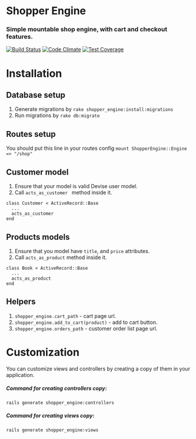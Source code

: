 # Shopper Engine
### Simple mountable shop engine, with cart and checkout features.
[![Build Status](https://travis-ci.org/RoM4iK/shopper-engine.svg?branch=master)](https://travis-ci.org/RoM4iK/shopper-engine)
[![Code Climate](https://codeclimate.com/github/RoM4iK/shopper-engine/badges/gpa.svg)](https://codeclimate.com/github/RoM4iK/shopper-engine)
[![Test Coverage](https://codeclimate.com/github/RoM4iK/shopper-engine/badges/coverage.svg)](https://codeclimate.com/github/RoM4iK/shopper-engine/coverage)
# Installation

## Database setup
1. Generate migrations by `rake shopper_engine:install:migrations`
2. Run migrations by `rake db:migrate`

## Routes setup
You should put this line in your routes config
`mount ShopperEngine::Engine => "/shop"`

## Customer model
1. Ensure that your model is valid Devise user model.
2. Call `acts_as_customer ` method inside it.
```
class Customer < ActiveRecord::Base
  ...
  acts_as_customer
end
```

## Products models
1. Ensure that you model have `title`, and `price` attributes.
2. Call `acts_as_product` method inside it.
```
class Book < ActiveRecord::Base
  ...
  acts_as_product
end
```

## Helpers
1. `shopper_engine.cart_path` - cart page url.
2. `shopper_engine.add_to_cart(product)` - add to cart button.
2. `shopper_engine.orders_path` - customer order list page url.

# Customization
You can customize views and controllers by creating a copy of them in your application.
##### Command for creating controllers copy:
`rails generate shopper_engine:controllers`
##### Command for creating views copy:
`rails generate shopper_engine:views`
